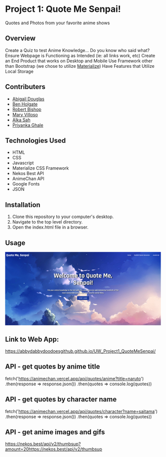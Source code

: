 # Project 1: Quote Me Senpai!
Quotes and Photos from your favorite anime shows

## Overview
Create a Quiz to test Anime Knowledge... Do you know who said what?
Ensure Webpage is Functioning as Intended (ie: all links work, etc)
Create an End Product that works on Desktop and Mobile
Use Framework other than Bootstrap (we chose to utilize [Materialize](https://materializecss.com/))
Have Features that Utilize Local Storage

## Contributers
- [Abigail Douglas](https://github.com/AbbyDabbyDooDoesGitHub)
- [Ben Holgate](https://github.com/holgateb)
- [Robert Bishop](https://github.com/rbishop85)
- [Mary Villoso](https://github.com/marycv)
- [Alka Sah](https://github.com/alka485)
- [Priyanka Ghale](https://github.com/prigh-a)

## Technologies Used
- HTML
- CSS
- Javascript
- Materialize CSS Framework
- Nekos Best API
- AnimeChan API
- Google Fonts
- JSON

## Installation

1. Clone this repository to your computer's desktop.
2. Navigate to the top level directory.
3. Open the index.html file in a browser.

## Usage

![Screenshot of Website](./assets/images/screenshot.png)

## Link to Web App:  
https://abbydabbydoodoesgithub.github.io/UW_Project1_QuoteMeSenpai/

## API - get quotes by anime title
fetch('https://animechan.vercel.app/api/quotes/anime?title=naruto')
     .then(response => response.json())
     .then(quotes => console.log(quotes))

## API - get quotes by character name
fetch('https://animechan.vercel.app/api/quotes/character?name=saitama')
     .then(response => response.json())
     .then(quotes => console.log(quotes))

## API - get anime images and gifs
https://nekos.best/api/v2/thumbsup?amount=20https://nekos.best/api/v2/thumbsup
